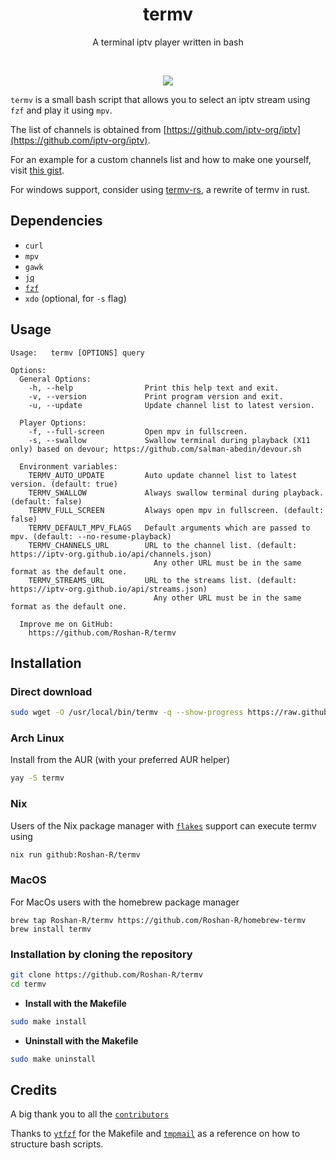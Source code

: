 <h1 align="center">
  termv
</h1>

<p align="center">A terminal iptv player written in bash</p><br>

<p align="center">
  <img src="https://user-images.githubusercontent.com/43182697/129660097-60d91974-06ff-4d11-869d-6ddc6c1aff75.gif">
</p>

`termv` is a small bash script that allows you to select an iptv stream using `fzf` and play it using `mpv`.

The list of channels is obtained from [https://github.com/iptv-org/iptv](https://github.com/iptv-org/iptv).

For an example for a custom channels list and how to make one yourself, visit [this gist](https://gist.github.com/Roshan-R/7eddda0789297d86219fda21876b2632).

For windows support, consider using [termv-rs](https://github.com/Roshan-R/termv-rs), a rewrite of termv in rust.


## Dependencies
- `curl`
- `mpv`
- `gawk`
- [`jq`](https://github.com/stedolan/jq)
- [`fzf`](https://github.com/junegunn/fzf)
- `xdo` (optional, for `-s` flag)

## Usage

```console
Usage:   termv [OPTIONS] query

Options:
  General Options:
    -h, --help                Print this help text and exit.
    -v, --version             Print program version and exit.
    -u, --update              Update channel list to latest version.

  Player Options:
    -f, --full-screen         Open mpv in fullscreen.
    -s, --swallow             Swallow terminal during playback (X11 only) based on devour; https://github.com/salman-abedin/devour.sh

  Environment variables:  
    TERMV_AUTO_UPDATE         Auto update channel list to latest version. (default: true)
    TERMV_SWALLOW             Always swallow terminal during playback. (default: false)
    TERMV_FULL_SCREEN         Always open mpv in fullscreen. (default: false)
    TERMV_DEFAULT_MPV_FLAGS   Default arguments which are passed to mpv. (default: --no-resume-playback)
    TERMV_CHANNELS_URL        URL to the channel list. (default: https://iptv-org.github.io/api/channels.json)
                                Any other URL must be in the same format as the default one.
    TERMV_STREAMS_URL         URL to the streams list. (default: https://iptv-org.github.io/api/streams.json)
                                Any other URL must be in the same format as the default one.

  Improve me on GitHub:
    https://github.com/Roshan-R/termv
```

## Installation

### Direct download
```sh
sudo wget -O /usr/local/bin/termv -q --show-progress https://raw.githubusercontent.com/Roshan-R/termv/main/termv && sudo chmod +x /usr/local/bin/termv
```

### Arch Linux

Install from the AUR (with your preferred AUR helper)
```sh
yay -S termv
```

### Nix
Users of the Nix package manager with [`flakes`](https://nixos.wiki/wiki/Flakes) support can execute termv using 
```sh
nix run github:Roshan-R/termv
```

### MacOS
For MacOs users with the homebrew package manager

```
brew tap Roshan-R/termv https://github.com/Roshan-R/homebrew-termv
brew install termv
```

### Installation by cloning the repository

```sh
git clone https://github.com/Roshan-R/termv
cd termv
```

+ **Install with the Makefile**

```sh
sudo make install
```

+ **Uninstall with the Makefile**

```sh
sudo make uninstall
```

## Credits
A big thank you to all the [`contributors`](https://github.com/Roshan-R/termv/graphs/contributors)

Thanks to [`ytfzf`](https://github.com/pystardust/ytfzf) for the Makefile and
[`tmpmail`](https://github.com/sdushantha/tmpmail) as a reference on how to structure bash scripts. 
